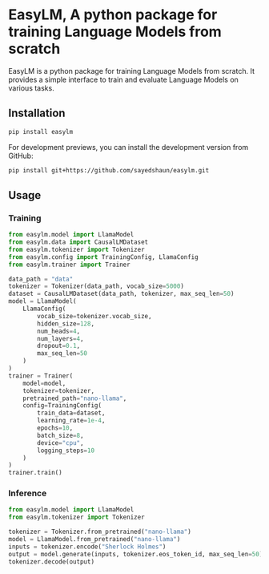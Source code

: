 # EasyLM, A python package for training Language Models from scratch

EasyLM is a python package for training Language Models from scratch. It provides a simple interface to train and evaluate Language Models on various tasks.

## Installation

```bash
pip install easylm
```

For development previews, you can install the development version from GitHub:

```bash
pip install git+https://github.com/sayedshaun/easylm.git
```

## Usage

### Training

```python
from easylm.model import LlamaModel
from easylm.data import CausalLMDataset
from easylm.tokenizer import Tokenizer
from easylm.config import TrainingConfig, LlamaConfig
from easylm.trainer import Trainer

data_path = "data"
tokenizer = Tokenizer(data_path, vocab_size=5000)
dataset = CausalLMDataset(data_path, tokenizer, max_seq_len=50)
model = LlamaModel(
    LlamaConfig(
        vocab_size=tokenizer.vocab_size,
        hidden_size=128,
        num_heads=4,
        num_layers=4,
        dropout=0.1,
        max_seq_len=50
    )
)
trainer = Trainer(
    model=model,
    tokenizer=tokenizer,
    pretrained_path="nano-llama",
    config=TrainingConfig(
        train_data=dataset,
        learning_rate=1e-4,
        epochs=10,
        batch_size=8,
        device="cpu",
        logging_steps=10
    )
)
trainer.train()
```

### Inference

```python
from easylm.model import LlamaModel
from easylm.tokenizer import Tokenizer

tokenizer = Tokenizer.from_pretrained("nano-llama")
model = LlamaModel.from_pretrained("nano-llama")
inputs = tokenizer.encode("Sherlock Holmes")
output = model.generate(inputs, tokenizer.eos_token_id, max_seq_len=50)
tokenizer.decode(output)
```